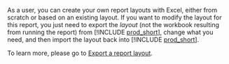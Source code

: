 As a user, you can create your own report layouts with Excel, either from scratch or based on an existing layout. If you want to modify the layout for this report, you just need to export the *layout* (not the workbook resulting from running the report) from [!INCLUDE [prod_short](prod_short.md)], change what you need, and then import the layout back into [!INCLUDE [prod_short](prod_short.md)].

To learn more, please go to [Export a report layout](../ui-excel-report-layouts.md#from-another-excel-report-layout).